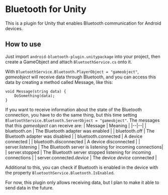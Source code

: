 ﻿# Bluetooth for Unity
This is a plugin for Unity that enables Bluetooth communication for Android devices.
## How to use
Just import `android-bluetooth-plugin.unitypackage` into your project, then create a GameObject and attach `BluetoothService.cs` onto it.

With `BluetoothService.Bluetooth.PlayerObject = "gameobject"`, *gameobject* will receive data through Bluetooth, and you can access this data by creating a method called Message, like this:

    void Message(string data) {
	    DoSomething(data);
    }

If you want to receive information about the state of the Bluetooth connection, you have to do the same thing, but this time setting `BluetoothService.Bluetooth.ServerObject = "gameobject"`. The messages that this *gameobject* can receive are:
| Message | Meaning |
|--|--|
| bluetooth.on | The Bluetooth adapter was enabled |
| bluetooth.off | The Bluetooth adapter was disabled |
| bluetooth.connected | A device connected |
| bluetooth.disconnected | A device disconnected |
| server.listening | The Bluetooth server is listening for incoming connections|
| server.stopped | The Bluetooth server stopped listening for incoming connections |
| server.connected.*device* | The device *device* connected |

Additional to this, you can check if Bluetooth is enabled in the device with the property `BluetoothService.Bluetooth.IsEnabled`.

For now, this plugin only allows receiving data, but I plan to make it able to send data in the future.
